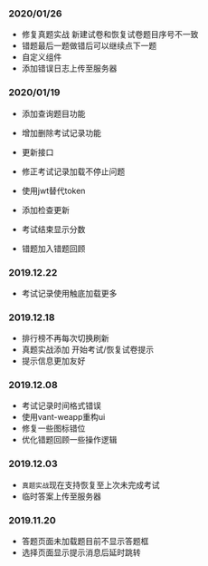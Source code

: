 
### 2020/01/26
* 修复真题实战 新建试卷和恢复试卷题目序号不一致
* 错题最后一题做错后可以继续点下一题
* 自定义组件
* 添加错误日志上传至服务器


### 2020/01/19
* 添加查询题目功能
* 增加删除考试记录功能
* 更新接口
* 修正考试记录加载不停止问题


* 使用jwt替代token
* 添加检查更新
* 考试结束显示分数
* 错题加入错题回顾

### 2019.12.22
* 考试记录使用触底加载更多

### 2019.12.18
* 排行榜不再每次切换刷新
* 真题实战添加 开始考试/恢复试卷提示
* 提示信息更加友好

### 2019.12.08
* 考试记录时间格式错误
* 使用vant-weapp重构ui
* 修复一些图标错位
* 优化错题回顾一些操作逻辑


### 2019.12.03
* `真题实战`现在支持恢复至上次未完成考试
* 临时答案上传至服务器

### 2019.11.20
* 答题页面未加载题目前不显示答题框
* 选择页面显示提示消息后延时跳转